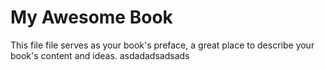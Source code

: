 # My Awesome Book

This file file serves as your book's preface, a great place to describe your book's content and ideas.
asdadadsadsads